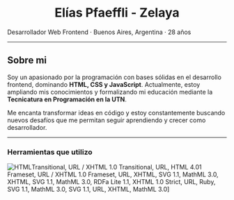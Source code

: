 <div align="center">

# **Elías Pfaeffli - Zelaya**

</div>

Desarrollador Web Frontend · Buenos Aires, Argentina · 28 años

---
## Sobre mi

Soy un apasionado por la programación con bases sólidas en el desarrollo frontend, dominando **HTML, CSS y JavaScript**. Actualmente, estoy ampliando mis conocimientos y formalizando mi educación mediante la **Tecnicatura en Programación en la UTN**.

Me encanta transformar ideas en código y estoy constantemente buscando nuevos desafíos que me permitan seguir aprendiendo y crecer como desarrollador.

---
### Herramientas que utilizo 
![HTML](https://img.shields.io/badge/HTML-E34F26?style=for-the-badge&logo=html5&logoColor=white)Transitional, URL / XHTML 1.0 Transitional, URL, HTML 4.01 Frameset, URL / XHTML 1.0 Frameset, URL, XHTML, SVG 1.1, MathML 3.0, XHTML, SVG 1.1, MathML 3.0, RDFa Lite 1.1, XHTML 1.0 Strict, URL, Ruby, SVG 1.1, MathML 3.0, SVG 1.1, URL, XHTML, MathML 3.0]



